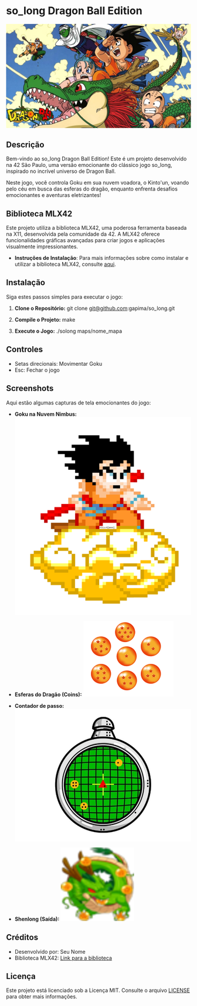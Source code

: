 # so_long Dragon Ball Edition

![Goku on Nimbus](./img/dragon.png)

## Descrição

Bem-vindo ao so_long Dragon Ball Edition! Este é um projeto desenvolvido na 42 São Paulo, uma versão emocionante do clássico jogo so_long, inspirado no incrível universo de Dragon Ball.

Neste jogo, você controla Goku em sua nuvem voadora, o Kinto'un, voando pelo céu em busca das esferas do dragão, enquanto enfrenta desafios emocionantes e aventuras eletrizantes!

## Biblioteca MLX42

Este projeto utiliza a biblioteca MLX42, uma poderosa ferramenta baseada na X11, desenvolvida pela comunidade da 42. A MLX42 oferece funcionalidades gráficas avançadas para criar jogos e aplicações visualmente impressionantes.

- **Instruções de Instalação**: Para mais informações sobre como instalar e utilizar a biblioteca MLX42, consulte [aqui](https://github.com/mlx42/mlx42).

## Instalação

Siga estes passos simples para executar o jogo:

1. **Clone o Repositório:**
	git clone git@github.com:gapima/so_long.git


2. **Compile o Projeto:**
	make

3. **Execute o Jogo:**
	./solong maps/nome_mapa



## Controles

- Setas direcionais: Movimentar Goku
- Esc: Fechar o jogo

## Screenshots

Aqui estão algumas capturas de tela emocionantes do jogo:

- **Goku na Nuvem Nimbus:**
![Goku on Nimbus](./img/goku.png)

- **Esferas do Dragão (Coins):**
![Esferas do Dragão](./img/dragonball.png)

- **Contador de passo:**
![Contador de passo](./img/radardragon.jpg)


- **Shenlong (Saída):**
![Shenlong](./img/shenlong.png)

## Créditos

- Desenvolvido por: Seu Nome
- Biblioteca MLX42: [Link para a biblioteca](https://github.com/mlx42/mlx42)

## Licença

Este projeto está licenciado sob a Licença MIT. Consulte o arquivo [LICENSE](LICENSE) para obter mais informações.
